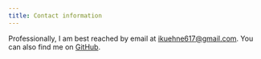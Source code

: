 ```yaml
---
title: Contact information
---
```


Professionally, I am best reached by email at
[ikuehne617@gmail.com](ikuehne617@gmail.com).  You can also find me on [GitHub].

[GitHub]: https://www.github.com/ikuehne
